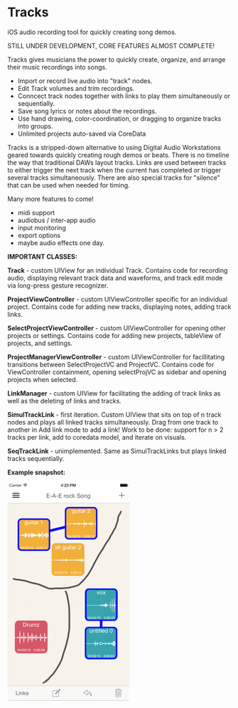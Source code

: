 # **Tracks**
iOS audio recording tool for quickly creating song demos.

STILL UNDER DEVELOPMENT, CORE FEATURES ALMOST COMPLETE!

Tracks gives musicians the power to quickly create, organize, and arrange their music recordings into songs. 
  - Import or record live audio into "track" nodes. 
  - Edit Track volumes and trim recordings.
  - Conncect track nodes together with links to play them simultaneously or sequentially.
  - Save song lyrics or notes about the recordings.
  - Use hand drawing, color-coordination, or dragging to organize tracks into groups.
  - Unlimited projects auto-saved via CoreData

Tracks is a stripped-down alternative to using Digital Audio Workstations geared towards quickly creating rough demos or beats. 
There is no timeline the way that traditional DAWs layout tracks. Links are used between tracks to
either trigger the next track when the current has completed or trigger several tracks simultaneously. 
There are also special tracks for "silence" that can be used when needed for timing. 

Many more features to come! 
 - midi support
 - audiobus / inter-app audio
 - input monitoring
 - export options
 - maybe audio effects one day.

**IMPORTANT CLASSES:**

**Track** - custom UIView for an individual Track. Contains code for recording audio, displaying relevant track data and waveforms, and track edit mode via long-press gesture recognizer.

**ProjectViewController** - custom UIViewController specific for an individual project. Contains code for adding new tracks, displaying notes, adding track links.

**SelectProjectViewController** - custom UIViewController for opening other projects or settings. Contains code for adding new projects, tableView of projects, and settings.

**ProjectManagerViewController** - custom UIViewController for facillitating transitions between SelectProjectVC and ProjectVC. Contains code for ViewController containment, opening selectProjVC as sidebar and opening projects when selected. 

**LinkManager** - custom UIView for facilitating the adding of track links as well as the deleting of links and tracks.

**SimulTrackLink** - first iteration. Custom UIView that sits on top of n track nodes and plays all linked tracks simultaneously. Drag from one track to another in Add link mode to add a link! Work to be done: support for n > 2 tracks per link, add to coredata model, and iterate on visuals.

**SeqTrackLink** - unimplemented. Same as SimulTrackLinks but plays linked tracks sequentially.

**Example snapshot:**

![Alt text](/exampleSnapshot.png?raw=true)
